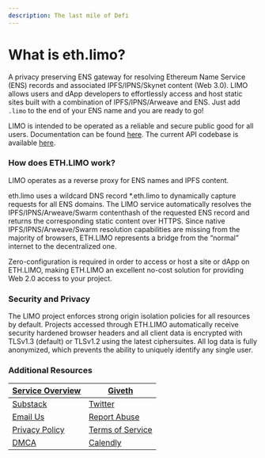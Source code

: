 ```yaml
---
description: The last mile of Defi
---
```


# What is eth.limo?

A privacy preserving ENS gateway for resolving Ethereum Name Service (ENS) records and associated IPFS/IPNS/Skynet content (Web 3.0). LIMO allows users and dApp developers to effortlessly access and host static sites built with a combination of IPFS/IPNS/Arweave and ENS. Just add `.limo` to the end of your ENS name and you are ready to go!

LIMO is intended to be operated as a reliable and secure public good for all users. Documentation can be found [here](https://github.com/ethlimo/documentation). The current API codebase is available [here](https://github.com/ethlimo/dweb-proxy-api).

### How does ETH.LIMO work? <a href="#how-limo-works" id="how-limo-works"></a>

LIMO operates as a reverse proxy for ENS names and IPFS content.

eth.limo uses a wildcard DNS record \*.eth.limo to dynamically capture requests for all ENS domains. The LIMO service automatically resolves the IPFS/IPNS/Arweave/Swarm contenthash of the requested ENS record and returns the corresponding static content over HTTPS. Since native IPFS/IPNS/Arweave/Swarm resolution capabilities are missing from the majority of browsers, ETH.LIMO represents a bridge from the “normal” internet to the decentralized one.

Zero-configuration is required in order to access or host a site or dApp on ETH.LIMO, making ETH.LIMO an excellent no-cost solution for providing Web 2.0 access to your project.

### Security and Privacy <a href="#security-privacy" id="security-privacy"></a>

The LIMO project enforces strong origin isolation policies for all resources by default. Projects accessed through ETH.LIMO automatically receive security hardened browser headers and all client data is encrypted with TLSv1.3 (default) or TLSv1.2 using the latest ciphersuites. All log data is fully anonymized, which prevents the ability to uniquely identify any single user.

### Additional Resources <a href="#further-reading" id="further-reading"></a>

| [Service Overview](https://ethlimo.substack.com/p/ethlimo-everything-youve-wanted-to) | [Giveth](https://giveth.io/project/ethlimo)         |
| ------------------------------------------------------------------------------------- | --------------------------------------------------- |
| [Substack](https://ethlimo.substack.com/)                                             | [Twitter](http://www.twitter.com/eth\_limo)         |
| [Email Us](mailto:hello@eth.limo)                                                     | [Report Abuse](https://forms.gle/n85iLgSuim9mmP6EA) |
| [Privacy Policy](https://eth.limo/privacy.html)                                       | [Terms of Service](https://eth.limo/tos.html)       |
| [DMCA](https://eth.limo/dmca.html)                                                    | [Calendly](https://calendly.com/ethdotlimo/)        |

